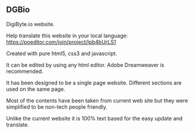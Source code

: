 ## DGBio

DigiByte.io website.

Help translate this website in your local language: https://poeditor.com/join/project/lpb4bUrLS1

Created with pure html5, css3 and javascript.

It can be edited by using any html editor. Adobe Dreamweaver is recommended.

It has been designed to be a single page website. Different sections are used on the same page.

Most of the contents have been taken from current web site but they were simplified to be non-tech people friendly.

Unlike the current website it is 100% text based for the easy update and translate.
